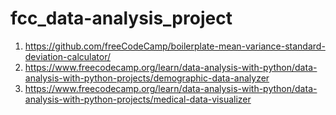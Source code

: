 # fcc_data-analysis_project
1) https://github.com/freeCodeCamp/boilerplate-mean-variance-standard-deviation-calculator/
2) https://www.freecodecamp.org/learn/data-analysis-with-python/data-analysis-with-python-projects/demographic-data-analyzer
3) https://www.freecodecamp.org/learn/data-analysis-with-python/data-analysis-with-python-projects/medical-data-visualizer
